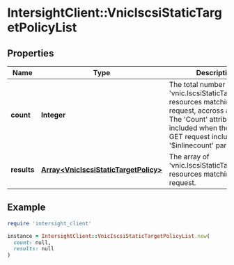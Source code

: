 # IntersightClient::VnicIscsiStaticTargetPolicyList

## Properties

| Name | Type | Description | Notes |
| ---- | ---- | ----------- | ----- |
| **count** | **Integer** | The total number of &#39;vnic.IscsiStaticTargetPolicy&#39; resources matching the request, accross all pages. The &#39;Count&#39; attribute is included when the HTTP GET request includes the &#39;$inlinecount&#39; parameter. | [optional] |
| **results** | [**Array&lt;VnicIscsiStaticTargetPolicy&gt;**](VnicIscsiStaticTargetPolicy.md) | The array of &#39;vnic.IscsiStaticTargetPolicy&#39; resources matching the request. | [optional] |

## Example

```ruby
require 'intersight_client'

instance = IntersightClient::VnicIscsiStaticTargetPolicyList.new(
  count: null,
  results: null
)
```


